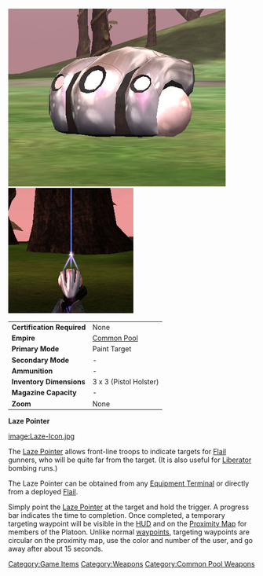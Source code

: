 ![](images/Laze_Pointer.jpg "fig:Laze_Pointer.jpg")
![](images/Laze_powered.jpg "fig:Laze_powered.jpg")

|                            |                               |
| -------------------------- | ----------------------------- |
| **Certification Required** | None                          |
| **Empire**                 | [Common Pool](Common_Pool.md) |
| **Primary Mode**           | Paint Target                  |
| **Secondary Mode**         | \-                            |
| **Ammunition**             | \-                            |
| **Inventory Dimensions**   | 3 x 3 (Pistol Holster)        |
| **Magazine Capacity**      | \-                            |
| **Zoom**                   | None                          |

**Laze Pointer**

[image:Laze-Icon.jpg](image:Laze-Icon.md.jpg)

The [Laze Pointer](Laze_Pointer.md) allows front-line troops to
indicate targets for [Flail](Flail.md) gunners, who will be
quite far from the target. (It is also useful for
[Liberator](Liberator.md) bombing runs.)

The Laze Pointer can be obtained from any [Equipment
Terminal](Equipment_Terminal.md) or directly from a deployed
[Flail](Flail.md).

Simply point the [Laze Pointer](Laze_Pointer.md) at the target
and hold the trigger. A progress bar indicates the time to completion.
Once completed, a temporary targeting waypoint will be visible in the
[HUD](Heads-up_Display.md) and on the [Proximity
Map](Proximity_Map.md) for members of the Platoon. Unlike normal
[waypoints](Waypoint.md), targeting waypoints are circular on
the proximity map, use the color and number of the user, and go away
after about 15 seconds.

[Category:Game Items](Category:Game_Items.md)
[Category:Weapons](Category:Weapons.md) [Category:Common Pool
Weapons](Category:Common_Pool_Weapons.md)
